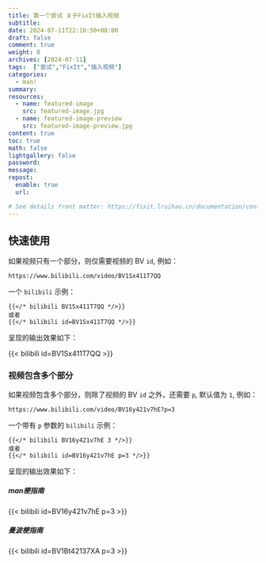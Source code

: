 ```yaml
---
title: 第一个尝试 关于FixIt插入视频
subtitle:
date: 2024-07-11T22:10:50+08:00
draft: false
comment: true
weight: 0
archives: [2024-07-11]
tags:  ["尝试","FixIt","插入视频"]
categories:
  - man!
summary:
resources:
  - name: featured-image
    src: featured-image.jpg
  - name: featured-image-preview
    src: featured-image-preview.jpg
content: true
toc: true
math: false
lightgallery: false
password:
message:
repost:
  enable: true
  url:

# See details front matter: https://fixit.lruihao.cn/documentation/content-management/introduction/#front-matter
---
```


<!--more-->

## 快速使用

如果视频只有一个部分，则仅需要视频的 BV `id`, 例如：

```code
https://www.bilibili.com/video/BV1Sx411T7QQ
```

一个 `bilibili` 示例：

```go-html-template
{{</* bilibili BV1Sx411T7QQ */>}}
或者
{{</* bilibili id=BV1Sx411T7QQ */>}}
```

呈现的输出效果如下：

{{< bilibili id=BV1Sx411T7QQ >}}

### 视频包含多个部分
如果视频包含多个部分，则除了视频的 BV `id` 之外，还需要 `p`, 默认值为 `1`, 例如：

```code
https://www.bilibili.com/video/BV16y421v7hE?p=3
```

一个带有 `p` 参数的 `bilibili` 示例：

```go-html-template
{{</* bilibili BV16y421v7hE 3 */>}}
或者
{{</* bilibili id=BV16y421v7hE p=3 */>}}
```

呈现的输出效果如下：
##### man梗指南
{{< bilibili id=BV16y421v7hE p=3 >}}
##### 曼波梗指南
{{< bilibili id=BV1Bt42137XA p=3 >}}

